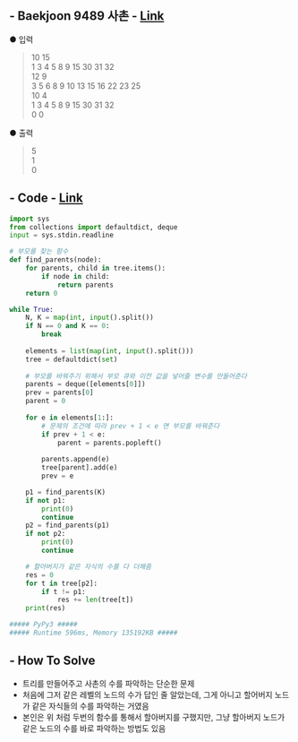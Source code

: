 ## - Baekjoon 9489 사촌 - [Link](https://www.acmicpc.net/problem/9489)
● 입력  
> 10 15  
1 3 4 5 8 9 15 30 31 32  
12 9  
3 5 6 8 9 10 13 15 16 22 23 25  
10 4  
1 3 4 5 8 9 15 30 31 32  
0 0

● 출력
> 5  
1  
0   

## - Code - [Link](https://github.com/imtaesuu/AlgorithmPractice_with_Python/blob/main/Tree/Baekjoon_9489/Baekjoon_9489.py)

```python
import sys
from collections import defaultdict, deque
input = sys.stdin.readline

# 부모를 찾는 함수
def find_parents(node):
    for parents, child in tree.items():
        if node in child:
            return parents
    return 0

while True:
    N, K = map(int, input().split())
    if N == 0 and K == 0:
        break
    
    elements = list(map(int, input().split()))
    tree = defaultdict(set)
    
    # 부모를 바꿔주기 위해서 부모 큐와 이전 값을 넣어줄 변수를 만들어준다
    parents = deque([elements[0]])
    prev = parents[0]
    parent = 0
    
    for e in elements[1:]:
        # 문제의 조건에 따라 prev + 1 < e 면 부모를 바꿔준다
        if prev + 1 < e:
            parent = parents.popleft()
        
        parents.append(e)
        tree[parent].add(e)
        prev = e

    p1 = find_parents(K)
    if not p1:
        print(0)
        continue
    p2 = find_parents(p1)
    if not p2:
        print(0)
        continue

    # 할아버지가 같은 자식의 수를 다 더해줌
    res = 0
    for t in tree[p2]:
        if t != p1:
            res += len(tree[t])
    print(res)

##### PyPy3 #####
##### Runtime 596ms, Memory 135192KB #####
```

## - **How To Solve**
- 트리를 만들어주고 사촌의 수를 파악하는 단순한 문제
- 처음에 그저 같은 레벨의 노드의 수가 답인 줄 알았는데, 그게 아니고 할어버지 노드가 같은 자식들의 수를 파악하는 거였음
- 본인은 위 처럼 두번의 함수를 통해서 할아버지를 구했지만, 그냥 할아버지 노드가 같은 노드의 수를 바로 파악하는 방법도 있음